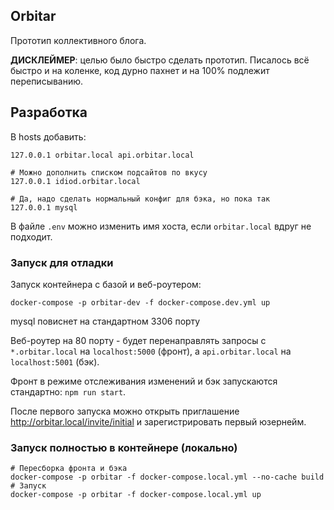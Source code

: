 ## Orbitar

Прототип коллективного блога.

**ДИСКЛЕЙМЕР**: целью было быстро сделать прототип. Писалось всё быстро и на коленке, код дурно пахнет и на 100% подлежит переписыванию.

## Разработка
В hosts добавить:
```
127.0.0.1 orbitar.local api.orbitar.local

# Можно дополнить списком подсайтов по вкусу
127.0.0.1 idiod.orbitar.local

# Да, надо сделать нормальный конфиг для бэка, но пока так
127.0.0.1 mysql
```
В файле `.env` можно изменить имя хоста, если `orbitar.local` вдруг не подходит.

### Запуск для отладки
Запуск контейнера с базой и веб-роутером:
```
docker-compose -p orbitar-dev -f docker-compose.dev.yml up
```
mysql повиснет на стандартном 3306 порту

Веб-роутер на 80 порту - будет перенаправлять запросы с `*.orbitar.local` на `localhost:5000` (фронт), а `api.orbitar.local` на `localhost:5001` (бэк).

Фронт в режиме отслеживания изменений и бэк запускаются стандартно: `npm run start`.

После первого запуска можно открыть приглашение http://orbitar.local/invite/initial и зарегистрировать первый юзернейм.

### Запуск полностью в контейнере (локально)
```
# Пересборка фронта и бэка
docker-compose -p orbitar -f docker-compose.local.yml --no-cache build
# Запуск
docker-compose -p orbitar -f docker-compose.local.yml up
```
